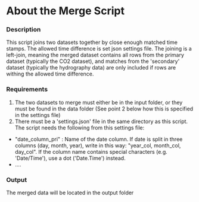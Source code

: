 About the Merge Script
==========================================================================

### Description ###
This script joins two datasets together by close enough matched time stamps.
The allowed time difference is set json settings file. The joining is a
left-join, meaning the merged dataset contains all rows from the primary
dataset (typically the CO2 dataset), and matches from the 'secondary' dataset
(typically the hydrography data) are only included if rows are withing the
allowed time difference.

### Requirements ###
1. The two datasets to merge must either be in the input folder, or they must
be found in the data folder (See point 2 below how this is specified in the
settings file)
2. There must be a 'settings.json' file in the same directory as this script.
The script needs the following from this settings file:
- "date_column_pri" : Name of the date column. If date is split in three columns
(day, month, year), write in this way: "year_col, month_col, day_col". If the
column name contains special characters (e.g. 'Date/Time'), use a dot
('Date.Time') instead.
- ....


### Output ###
The merged data will be located in the output folder